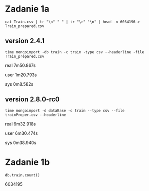 
# Zadanie 1a

```
cat Train.csv | tr "\n" " " | tr "\r" "\n" | head -n 6034196 > Train_prepared.csv
```
## version 2.4.1
```
time mongoimport -db train -c train -type csv --headerline -file Train_prepared.csv
```
real	7m50.867s  

user	1m20.793s  

sys	0m8.582s  
## version 2.8.0-rc0

```
time mongoimport -d dataBase -c train --type csv --file trainProper.csv --headerline
```
real	9m32.918s  

user	6m30.474s  

sys	0m38.940s  


# Zadanie 1b
```
db.train.count()
```
6034195
